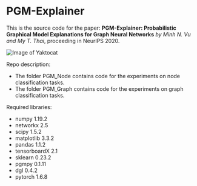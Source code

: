 # PGM-Explainer

This is the source code for the paper: **PGM-Explainer: Probabilistic Graphical Model Explanations for Graph Neural Networks** *by Minh N. Vu and My T. Thai*, proceeding in NeurIPS 2020.

![Image of Yaktocat](https://github.com/vunhatminh/PGMExplainer/blob/master/PGM_Node/Explain_GNN/view/GNNDiagram.png)

Repo description:

  * The folder PGM_Node contains code for the experiments on node classification tasks.
  * The folder PGM_Graph contains code for the experiments on graph classification tasks.

Required libraries:

  * numpy 1.19.2
  * networkx 2.5
  * scipy 1.5.2
  * matplotlib 3.3.2
  * pandas 1.1.2
  * tensorboardX 2.1
  * sklearn 0.23.2
  * pgmpy 0.1.11
  * dgl 0.4.2
  * pytorch 1.6.8
